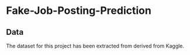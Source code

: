 # Fake-Job-Posting-Prediction

## Data

The dataset for this project has been extracted from derived from Kaggle.
